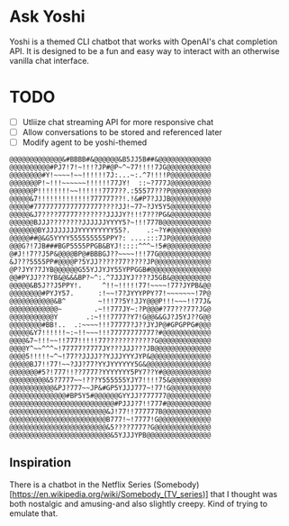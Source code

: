 # Ask Yoshi
Yoshi is a themed CLI chatbot that works with OpenAI's chat completion API. It is designed to be a fun and easy way to interact with an otherwise vanilla chat interface.

# TODO
- [ ] Utliize chat streaming API for more responsive chat
- [ ] Allow conversations to be stored and referenced later
- [ ] Modify agent to be yoshi-themed

```
@@@@@@@@@@@@@&#BBBB#&@@@@@@&B5JJ5B##&@@@@@@@@@@@@@
@@@@@@@@@@#PJ7!7!~!!!?JP#@P~^~77!!!!7JG@@@@@@@@@@@
@@@@@@@@#Y!~~~~!~~!!!!!!7J:...~:.^7!!!!P@@@@@@@@@@
@@@@@@@P!~!!!~~~~~~!!!!!!77JY!  ::~?777J@@@@@@@@@@
@@@@@@P!!!!!!!!~~!!!!!!7777??.:55577???P@@@@@@@@@@
@@@@@&7!!!!!!!!!!!!!777777??!.!&#P7?JJJB@@@@@@@@@@
@@@@@#77777777777777777????JJ!~77~?JY5Y5@@@@@@@@@@
@@@@@&J7????77777???????JJJJY?!!!7???PG&@@@@@@@@@@
@@@@@@BJJJ????????JJJJJJYYYY5?~!!!777B@@@@@@@@@@@@
@@@@@@@BYJJJJJJJJYYYYYYYYY55?.    .:~?Y#@@@@@@@@@@
@@@@@##@&G5YYYY555555555PPY?: ....:::7JP@@@@@@@@@@
@@@G?!7JB###BGP5555PPGB&BYJ!::::^^^~!5#@@@@@@@@@@@
@#J!!7??J5P&@@@@BP@#BBBGJ??~~~~!!!77G@@@@@@@@@@@@@
&J???5555PP#@@@@P?5YJJ?????77?????JP@@@@@@@@@@@@@@
@P?JYY?7JYB@@@@@@G55YJJYJY55YPPGGB#@@@@@@@@@@@@@@@
@@#PYJJ???YB&@&&&BP?~^:.^7JJJYJ????J5GB&@@@@@@@@@@
@@@@@&B5J??J5PPY!.     ^!!~!!!!!77!~~~~!77?JYPB&@@
@@@@@@@@#PYJY57.      :!~~!7?JYYYPPY?7!~~~~~~~!7P@
@@@@@@@@@@@&B^        ~!!!7?5Y!JJY@@@P!!!~~~!!77J&
@@@@@@@@@@@@~        .~!!777JY~:?P@@@#?77???77?JG@
@@@@@@@@@@@Y       .:~!!!7777?Y7!G@@&&GJ?J5YJ??G@@
@@@@@@@@#BB!..  .:~~~~!!!77777?J??JYJP@#GPGPPG#@@@
@@@@@&Y7!!!!!!~:~!!~~~!!!77777777777?#@@@@@@@@@@@@
@@@@&7~!!!~~!!777!!!!!77????????????G@@@@@@@@@@@@@
@@@@Y^~~^^^~!77777?7777JY???JJJ???JB@@@@@@@@@@@@@@
@@@@5!!!!!~^~!77??JJJJ??YJJJYYYJYP&@@@@@@@@@@@@@@@
@@@@@BJ7!!77!~~?JJ?77?YYJYYYYYY5G&@@@@@@@@@@@@@@@@
@@@@@@@#5?!777!!??7777?YYYYYYY5PY7??Y#@@@@@@@@@@@@
@@@@@@@@@&5?7777~~!???Y555555YJY7!!!!75&@@@@@@@@@@
@@@@@@@@@@@&PJ?777~~JP&#GP5YJJJ777~!77!G@@@@@@@@@@
@@@@@@@@@@@@@@#BP5Y5#@@@@@@GYYJJ?777777@@@@@@@@@@@
@@@@@@@@@@@@@@@@@@@@@@@@@@#PJJJ?7!!777#@@@@@@@@@@@
@@@@@@@@@@@@@@@@@@@@@@@@&J!77!!777777B@@@@@@@@@@@@
@@@@@@@@@@@@@@@@@@@@@@@@B777!~!7777!G@@@@@@@@@@@@@
@@@@@@@@@@@@@@@@@@@@@@@@&5????7777?G@@@@@@@@@@@@@@
@@@@@@@@@@@@@@@@@@@@@@@@@&5YJJJYPB@@@@@@@@@@@@@@@@
```

## Inspiration

There is a chatbot in the Netflix Series (Somebody)[https://en.wikipedia.org/wiki/Somebody_(TV_series)] that I thought was both nostalgic and amusing-and also slightly creepy. Kind of trying to emulate that.